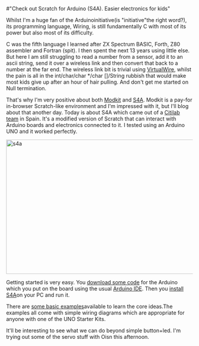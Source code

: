#"Check out Scratch for Arduino (S4A). Easier electronics for kids"

Whilst I'm a huge fan of the Arduinoinitiative(is "initiative"the right word?), its programming language, Wiring, is still fundamentally C with most of its power but also most of its difficulty.

C was the fifth language I learned after ZX Spectrum BASIC, Forth, Z80 assembler and Fortran (spit). I then spent the next 13 years using little else. But here I am still struggling to read a number from a sensor, add it to an ascii string, send it over a wireless link and then convert that back to a number at the far end. The wireless link bit is trivial using <a href="http://www.airspayce.com/mikem/arduino/">VirtualWire</a>, whilst the pain is all in the int/char/char */char []/String rubbish that would make most kids give up after an hour of hair pulling. And don't get me started on Null termination.

That's why I'm very positive about both <a href="http://www.modk.it/">Modkit</a> and <a href="http://seaside.citilab.eu/scratch">S4A</a>. Modkit is a pay-for in-browser Scratch-like environment and I'm impressed with it, but I'll blog about that another day. Today is about S4A which came out of a <a href="http://citilab.eu/en/citilab/what-is">Citilab team</a> in Spain. It's a modified version of Scratch that can interact with Arduino boards and electronics connected to it. I tested using an Arduino UNO and it worked perfectly.

<a href="https://s3-eu-west-1.amazonaws.com/conoroneill.net/wp-content/uploads/2013/05/s4a.jpg"><img class="aligncenter size-large wp-image-1057" alt="s4a" src="https://s3-eu-west-1.amazonaws.com/conoroneill.net/wp-content/uploads/2013/05/s4a-1024x635.jpg" width="584" height="362" /></a>

Getting started is very easy. You <a href="http://seaside.citilab.eu/S4AFirmware15.ino">download some code</a> for the Arduino which you put on the board using the usual <a href="http://arduino.cc/en/Main/Software">Arduino IDE</a>. Then you <a href="http://seaside.citilab.eu/S4A15.exe">install S4A</a>on your PC and run it.

There are <a href="http://seaside.citilab.eu/s4a_basic_examples.zip">some basic examples</a>available to learn the core ideas.The examples all come with simple wiring diagrams which are appropriate for anyone with one of the UNO Starter Kits.

It'll be interesting to see what we can do beyond simple button+led. I'm trying out some of the servo stuff with Oisn this afternoon.